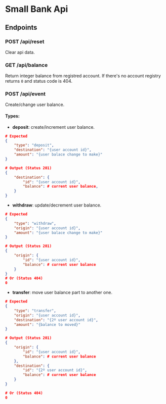 # Small Bank Api

## Endpoints
### POST /api/reset
Clear api data.

### GET /api/balance
Return integer balance from registred account.
If there's no account registry returns `0` and status code is 404.

### POST /api/event
Create/change user balance.
#### Types:
- **deposit**: create/increment user balance.
```json
# Expected
{
    "type": "deposit",
    "destination": "{user account id}",
    "amount": "{user balace change to make}"
}

# Output (Status 201)
{
    "destination": {
        "id": "{user account id}",
        "balance": # current user balance,
    }
}
```

- **withdraw**: update/decrement user balance.
```json
# Expected
{
    "type": "withdraw",
    "origin": "{user account id}",
    "amount": "{user balace change to make}"
}

# Output (Status 201)
{
    "origin": {
        "id": "{user account id}",
        "balance": # current user balance
    }
}
# Or (Status 404)
0
```
- **transfer**: move user balance part to another one.
```json
# Expected
{
    "type": "transfer",
    "origin": "{user account id}",
    "destination": "{2º user account id}",
    "amount": "{balance to moved}"
}

# Output (Status 201)
{
    "origin": {
        "id": "{user account id}",
        "balance": # current user balance
    },
    "destination": {
        "id": "{2º user account id}",
        "balance": # current user balance
    }
}

# Or (Status 404)
0
```
